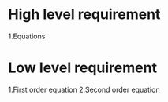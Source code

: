 ﻿# High level requirement

1.Equations
# Low level requirement

1.First order equation
2.Second order equation

 


                           


